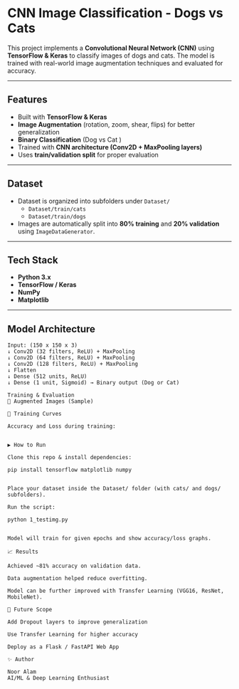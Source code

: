 # CNN Image Classification - Dogs vs Cats  

This project implements a **Convolutional Neural Network (CNN)** using **TensorFlow & Keras** to classify images of dogs and cats. The model is trained with real-world image augmentation techniques and evaluated for accuracy.  

---

## Features
- Built with **TensorFlow & Keras**
- **Image Augmentation** (rotation, zoom, shear, flips) for better generalization  
- **Binary Classification** (Dog vs Cat )  
- Trained with **CNN architecture (Conv2D + MaxPooling layers)**  
- Uses **train/validation split** for proper evaluation  

---

## Dataset
- Dataset is organized into subfolders under `Dataset/`
  - `Dataset/train/cats`
  - `Dataset/train/dogs`
- Images are automatically split into **80% training** and **20% validation** using `ImageDataGenerator`.

---

## Tech Stack
- **Python 3.x**
- **TensorFlow / Keras**
- **NumPy**
- **Matplotlib**

---

##  Model Architecture
```text
Input: (150 x 150 x 3)
↓ Conv2D (32 filters, ReLU) + MaxPooling
↓ Conv2D (64 filters, ReLU) + MaxPooling
↓ Conv2D (128 filters, ReLU) + MaxPooling
↓ Flatten
↓ Dense (512 units, ReLU)
↓ Dense (1 unit, Sigmoid) → Binary output (Dog or Cat)

Training & Evaluation
🔹 Augmented Images (Sample)

🔹 Training Curves

Accuracy and Loss during training:


▶️ How to Run

Clone this repo & install dependencies:

pip install tensorflow matplotlib numpy


Place your dataset inside the Dataset/ folder (with cats/ and dogs/ subfolders).

Run the script:

python 1_testimg.py


Model will train for given epochs and show accuracy/loss graphs.

📈 Results

Achieved ~81% accuracy on validation data.

Data augmentation helped reduce overfitting.

Model can be further improved with Transfer Learning (VGG16, ResNet, MobileNet).

📌 Future Scope

Add Dropout layers to improve generalization

Use Transfer Learning for higher accuracy

Deploy as a Flask / FastAPI Web App

✨ Author

Noor Alam
AI/ML & Deep Learning Enthusiast


